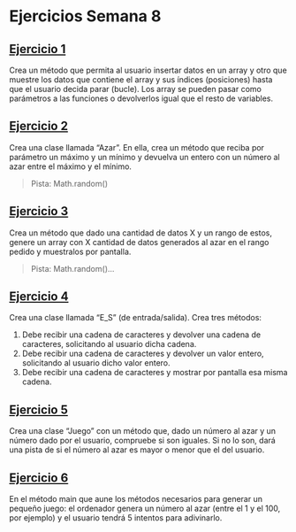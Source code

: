 # Ejercicios Semana 8

## [Ejercicio 1](src/com/ejercicios/Ejercicio1.java)
Crea un método que permita al usuario insertar datos en un array y otro que
muestre los datos que contiene el array y sus índices (posiciones) hasta que el
usuario decida parar (bucle). Los array se pueden pasar como parámetros a
las funciones o devolverlos igual que el resto de variables.

## [Ejercicio 2](src/com/ejercicios/Azar.java)
Crea una clase llamada “Azar”. En ella, crea un método que reciba por
parámetro un máximo y un mínimo y devuelva un entero con un número al
azar entre el máximo y el mínimo.
> Pista: Math.random()
> 
## [Ejercicio 3](src/com/ejercicios/Ejercicio3.java)
Crea un método que dado una cantidad de datos X y un rango de estos,
genere un array con X cantidad de datos generados al azar en el rango
pedido y muestralos por pantalla.
> Pista: Math.random()...

## [Ejercicio 4]()
Crea una clase llamada “E_S” (de entrada/salida). Crea tres métodos:
1. Debe recibir una cadena de caracteres y devolver una cadena de
   caracteres, solicitando al usuario dicha cadena.
2. Debe recibir una cadena de caracteres y devolver un valor entero,
   solicitando al usuario dicho valor entero.
3. Debe recibir una cadena de caracteres y mostrar por pantalla esa
   misma cadena.

## [Ejercicio 5]()
Crea una clase “Juego” con un método que, dado un número al azar y un
número dado por el usuario, compruebe si son iguales. Si no lo son, dará una
pista de si el número al azar es mayor o menor que el del usuario.

## [Ejercicio 6]()
En el método main que aune los métodos necesarios para generar un
pequeño juego: el ordenador genera un número al azar (entre el 1 y el 100,
por ejemplo) y el usuario tendrá 5 intentos para adivinarlo.